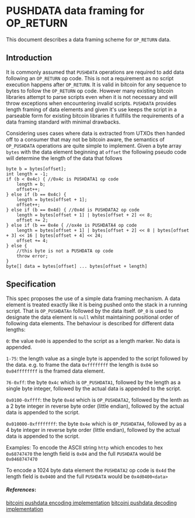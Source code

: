 # PUSHDATA data framing for OP_RETURN

This document describes a data framing scheme for `OP_RETURN` data.

## Introduction

It is commonly assumed that `PUSHDATA` operations are required to add data following an `OP_RETURN` op code.  This is not a requirement as no script execution happens after `OP_RETURN`.  It is valid in bitcoin for any sequence to bytes to follow the `OP_RETURN` op code.  However many existing bitcoin libraries attempt to parse scripts even when it is not necessary and will throw exceptions when encountering invalid scripts. `PUSHDATA` provides length framing of data elements and given it's use keeps the script in a parseable form for existing bitcoin libraries it fullfills the requirements of a data framing standard with minimal drawbacks.

Considering uses cases where data is extracted from UTXOs then handed off to a consumer that may not be bitcoin aware, the semantics of `OP_PUSHDATA` operations are quite simple to implement.  Given a byte array `bytes` with the data element beginning at `offset` the following pseudo code will determine the length of the data that follows

```
byte b = bytes[offset];
int length = -1;
if (b < 0x4c) { //0x4c is PUSHDATA1 op code
    length = b;
    offset++;
} else if (b == 0x4c) {
    length = bytes[offset + 1];
    offset++;
} else if (b == 0x4d) { //0x4d is PUSHDATA2 op code 
    length = bytes[offset + 1] | bytes[offset + 2] << 8;
    offset += 2;
} else if (b == 0x4e { //ox4e is PUSHDATA4 op code
    length = bytes[offset + 1] | bytes[offset + 2] << 8 | bytes[offset + 3] << 16 | bytes[offset + 4] << 24;
    offset += 4;
} else {
    //this byte is not a PUSHDATA op code
    throw error;
}
byte[] data = bytes[offset] ... bytes[offset + length]
```


## Specification

This spec proposes the use of a simple data framing mechanism.  A data element is treated exactly like it is being pushed onto the stack in a running script.  That is `OP_PUSHDATAn` followed by the data itself. `OP_0` is used to designate the data element is `null` whilst maintaining positional order of following data elements.  The behaviour is described for different data lengths:

`0`: the value `0x00` is appended to the script as a length marker.  No data is appended.

`1-75`: the length value as a single byte is appended to the script followed by the data. e.g. to frame the data `0xffffffff` the length is `0x04` so `0x04ffffffff` is the framed data element.

`76-0xff`: the byte `0x4c` which is `OP_PUSHDATA1`, followed by the length as a single byte integer, followed by the actual data is appended to the script.

`0x0100-0xffff`: the byte `0x4d` which is `OP_PUSHDATA2`, followed by the lenth as a 2 byte integer in reverse byte order (little endian), followed by the actual data is appended to the script.

`0x010000-0xffffffff`: the byte `0x4e` which is `OP_PUSHDATA4`, followed by as a 4 byte integer in reverse byte order (little endian), followed by the actual data is appended to the script.


Examples:
To encode the ASCII string `http` which encodes to hex `0x68747470` the length field is `0x04` and the full `PUSHDATA` would be `0x0468747470`

To encode a 1024 byte data element the `PUSHDATA2` op code is `0x4d` the length field is `0x0400` and the full `PUSHDATA` would be `0x4d0400<data>`

#### _References_: 
[bitcoinj pushdata encoding implementation](https://github.com/bitcoinj-cash/bitcoinj/blob/c3e90e2e26e082d1b17f1940541dd1bda5feafd8/core/src/main/java/org/bitcoinj/script/ScriptChunk.java#L111)
[bitcoinj pushdata decoding implementation](https://github.com/bitcoinj-cash/bitcoinj/blob/c3e90e2e26e082d1b17f1940541dd1bda5feafd8/core/src/main/java/org/bitcoinj/script/Script.java#L186)

